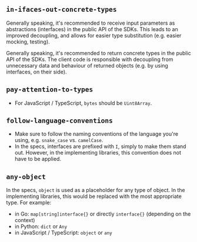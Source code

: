 ##  **`in-ifaces-out-concrete-types`**

Generally speaking, it's recommended to receive input parameters as abstractions (interfaces) in the public API of the SDKs. This leads to an improved decoupling, and allows for easier type substitution (e.g. easier mocking, testing).

Generally speaking, it's recommended to return concrete types in the public API of the SDKs. The client code is responsible with decoupling from unnecessary data and behaviour of returned objects (e.g. by using interfaces, on their side). 

## **`pay-attention-to-types`**

 - For JavaScript / TypeScript, `bytes` should be `Uint8Array`.

## **`follow-language-conventions`**
 
 - Make sure to follow the naming conventions of the language you're using, e.g. `snake_case` vs. `camelCase`.
 - In the specs, interfaces are prefixed with `I`, simply to make them stand out. However, in the implementing libraries, this convention does not have to be applied. 

## **`any-object`**

In the specs, `object` is used as a placeholder for any type of object. In the implementing libraries, this would be replaced with the most appropriate type. For example:

- in Go: `map[string]interface{}` or directly `interface{}` (depending on the context)
- in Python: `dict` or `Any`
- in JavaScript / TypeScript: `object` or `any`

